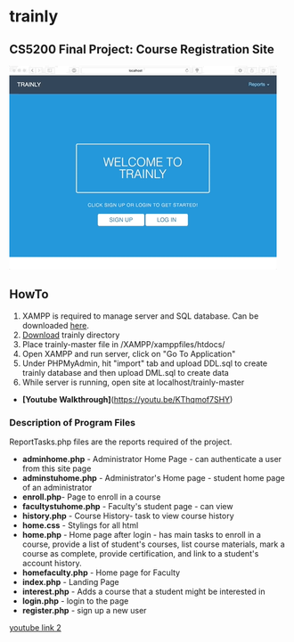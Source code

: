 # trainly
## CS5200 Final Project: Course Registration Site 

 
![landing-page](https://github.com/ArcyFlores/trainly/blob/master/overview.gif)

## HowTo

1. XAMPP is required to manage server and SQL database. Can be downloaded [here](https://www.apachefriends.org/index.html). 
2. [Download](https://github.com/ArcyFlores/trainly/archive/master.zip) trainly directory
3. Place trainly-master file in /XAMPP/xamppfiles/htdocs/ 
4. Open XAMPP and run server, click on "Go To Application"
5. Under PHPMyAdmin, hit "import" tab and upload DDL.sql to create trainly database and then upload DML.sql to create data
6. While server is running, open site at localhost/trainly-master 

* **[Youtube Walkthrough]**(https://youtu.be/KThqmof7SHY)

### Description of Program Files 

ReportTasks.php files are the reports required of the project. 

* **adminhome.php** - Administrator Home Page - can authenticate a user from this site page
* **adminstuhome.php** - Administrator's Home page - student home page of an administrator
* **enroll.php**- Page to enroll in a course 
* **facultystuhome.php**	- Faculty's student page - can view 
* **history.php**	- Course History- task to view course history
* **home.css** - Stylings for all html 	
* **home.php** - Home page after login - has main tasks to enroll in a course, provide a list of student's courses, list   			course materials, mark a course as complete, provide certification, and link to a student's account 				history. 
* **homefaculty.php**	- Home page for Faculty
* **index.php** - Landing Page
* **interest.php** - Adds a course that a student might be interested in 
* **login.php** - login to the page  
* **register.php** - sign up a new user


[youtube link 2](https://www.google.com)


